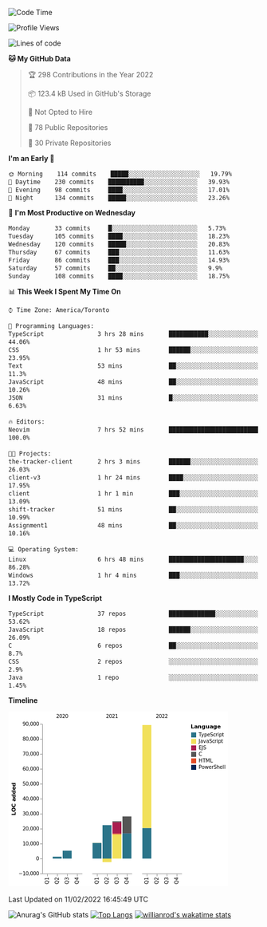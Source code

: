 <!--START_SECTION:waka-->
![Code Time](http://img.shields.io/badge/Code%20Time-149%20hrs%2030%20mins-blue)

![Profile Views](http://img.shields.io/badge/Profile%20Views-21-blue)

![Lines of code](https://img.shields.io/badge/From%20Hello%20World%20I%27ve%20Written-180%20Thousand%20lines%20of%20code-blue)

**🐱 My GitHub Data** 

> 🏆 298 Contributions in the Year 2022
 > 
> 📦 123.4 kB Used in GitHub's Storage 
 > 
> 🚫 Not Opted to Hire
 > 
> 📜 78 Public Repositories 
 > 
> 🔑 30 Private Repositories  
 > 
**I'm an Early 🐤** 

```text
🌞 Morning    114 commits    █████░░░░░░░░░░░░░░░░░░░░   19.79% 
🌆 Daytime    230 commits    ██████████░░░░░░░░░░░░░░░   39.93% 
🌃 Evening    98 commits     ████░░░░░░░░░░░░░░░░░░░░░   17.01% 
🌙 Night      134 commits    █████░░░░░░░░░░░░░░░░░░░░   23.26%

```
📅 **I'm Most Productive on Wednesday** 

```text
Monday       33 commits     █░░░░░░░░░░░░░░░░░░░░░░░░   5.73% 
Tuesday      105 commits    ████░░░░░░░░░░░░░░░░░░░░░   18.23% 
Wednesday    120 commits    █████░░░░░░░░░░░░░░░░░░░░   20.83% 
Thursday     67 commits     ███░░░░░░░░░░░░░░░░░░░░░░   11.63% 
Friday       86 commits     ███░░░░░░░░░░░░░░░░░░░░░░   14.93% 
Saturday     57 commits     ██░░░░░░░░░░░░░░░░░░░░░░░   9.9% 
Sunday       108 commits    ████░░░░░░░░░░░░░░░░░░░░░   18.75%

```


📊 **This Week I Spent My Time On** 

```text
⌚︎ Time Zone: America/Toronto

💬 Programming Languages: 
TypeScript               3 hrs 28 mins       ███████████░░░░░░░░░░░░░░   44.06% 
CSS                      1 hr 53 mins        ██████░░░░░░░░░░░░░░░░░░░   23.95% 
Text                     53 mins             ██░░░░░░░░░░░░░░░░░░░░░░░   11.3% 
JavaScript               48 mins             ██░░░░░░░░░░░░░░░░░░░░░░░   10.26% 
JSON                     31 mins             █░░░░░░░░░░░░░░░░░░░░░░░░   6.63%

🔥 Editors: 
Neovim                   7 hrs 52 mins       █████████████████████████   100.0%

🐱‍💻 Projects: 
the-tracker-client       2 hrs 3 mins        ██████░░░░░░░░░░░░░░░░░░░   26.03% 
client-v3                1 hr 24 mins        ████░░░░░░░░░░░░░░░░░░░░░   17.95% 
client                   1 hr 1 min          ███░░░░░░░░░░░░░░░░░░░░░░   13.09% 
shift-tracker            51 mins             ██░░░░░░░░░░░░░░░░░░░░░░░   10.99% 
Assignment1              48 mins             ██░░░░░░░░░░░░░░░░░░░░░░░   10.16%

💻 Operating System: 
Linux                    6 hrs 48 mins       █████████████████████░░░░   86.28% 
Windows                  1 hr 4 mins         ███░░░░░░░░░░░░░░░░░░░░░░   13.72%

```

**I Mostly Code in TypeScript** 

```text
TypeScript               37 repos            █████████████░░░░░░░░░░░░   53.62% 
JavaScript               18 repos            ██████░░░░░░░░░░░░░░░░░░░   26.09% 
C                        6 repos             ██░░░░░░░░░░░░░░░░░░░░░░░   8.7% 
CSS                      2 repos             ░░░░░░░░░░░░░░░░░░░░░░░░░   2.9% 
Java                     1 repo              ░░░░░░░░░░░░░░░░░░░░░░░░░   1.45%

```


**Timeline**

![Chart not found](https://raw.githubusercontent.com/wise-introvert/wise-introvert/master/charts/bar_graph.png) 


 Last Updated on 11/02/2022 16:45:49 UTC
<!--END_SECTION:waka-->

![Anurag's GitHub stats](https://github-readme-stats.vercel.app/api?username=wise-introvert&count_private=true&show_icons=true)
[![Top Langs](https://github-readme-stats.vercel.app/api/top-langs/?username=wise-introvert&langs_count=10)](https://github.com/anuraghazra/github-readme-stats)
[![willianrod's wakatime stats](https://github-readme-stats.vercel.app/api/wakatime?username=wiseintrovert)](https://github.com/anuraghazra/github-readme-stats)
